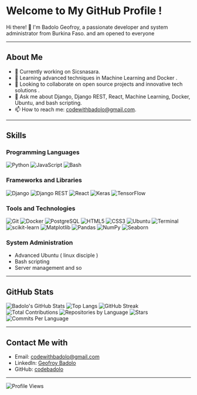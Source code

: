 # Welcome to My GitHub Profile !

Hi there! 👋 I'm Badolo Geofroy, a passionate developer and system administrator from Burkina Faso. and am opened to everyone 

---

## About Me

- 🌱 Currently working on Sicsnasara.
- 🌱 Learning advanced techniques in Machine Learning and Docker . 
- 👯 Looking to collaborate on open source projects and innovative tech solutions .
- 💬 Ask me about Django, Django REST, React, Machine Learning, Docker, Ubuntu, and bash scripting.
- 📫 How to reach me: [codewithbadolo@gmail.com](mailto:codewithbadolo@gmail.com).

---

## Skills

### Programming Languages
![Python](https://img.shields.io/badge/Python-3776AB?style=for-the-badge&logo=python&logoColor=white)
![JavaScript](https://img.shields.io/badge/JavaScript-F7DF1E?style=for-the-badge&logo=javascript&logoColor=black)
![Bash](https://img.shields.io/badge/Bash-4EAA25?style=for-the-badge&logo=gnu-bash&logoColor=white)

### Frameworks and Libraries
![Django](https://img.shields.io/badge/Django-092E20?style=for-the-badge&logo=django&logoColor=white)
![Django REST](https://img.shields.io/badge/Django%20REST-ff1709?style=for-the-badge&logo=django&logoColor=white&color=ff1709&labelColor=gray)
![React](https://img.shields.io/badge/React-61DAFB?style=for-the-badge&logo=react&logoColor=black)
![Keras](https://img.shields.io/badge/Keras-D00000?style=for-the-badge&logo=keras&logoColor=white)
![TensorFlow](https://img.shields.io/badge/TensorFlow-FF6F00?style=for-the-badge&logo=tensorflow&logoColor=white)

### Tools and Technologies
![Git](https://img.shields.io/badge/Git-F05032?style=for-the-badge&logo=git&logoColor=white)
![Docker](https://img.shields.io/badge/Docker-2496ED?style=for-the-badge&logo=docker&logoColor=white)
![PostgreSQL](https://img.shields.io/badge/PostgreSQL-336791?style=for-the-badge&logo=postgresql&logoColor=white)
![HTML5](https://img.shields.io/badge/HTML5-E34F26?style=for-the-badge&logo=html5&logoColor=white)
![CSS3](https://img.shields.io/badge/CSS3-1572B6?style=for-the-badge&logo=css3&logoColor=white)
![Ubuntu](https://img.shields.io/badge/Ubuntu-E95420?style=for-the-badge&logo=ubuntu&logoColor=white)
![Terminal](https://img.shields.io/badge/Terminal-000000?style=for-the-badge&logo=gnometerminal&logoColor=white)
![scikit-learn](https://img.shields.io/badge/scikit--learn-F7931E?style=for-the-badge&logo=scikit-learn&logoColor=white)
![Matplotlib](https://img.shields.io/badge/Matplotlib-0C459E?style=for-the-badge&logo=matplotlib&logoColor=white)
![Pandas](https://img.shields.io/badge/Pandas-150458?style=for-the-badge&logo=pandas&logoColor=white)
![NumPy](https://img.shields.io/badge/NumPy-013243?style=for-the-badge&logo=numpy&logoColor=white)
![Seaborn](https://img.shields.io/badge/Seaborn-2F6690?style=for-the-badge&logo=seaborn&logoColor=white)

### System Administration
- Advanced Ubuntu ( linux disciple ) 
- Bash scripting 
- Server management
and so

---

## GitHub Stats 

![Badolo's GitHub Stats](https://github-readme-stats.vercel.app/api?username=codebadolo&show_icons=true&theme=radical)
![Top Langs](https://github-readme-stats.vercel.app/api/top-langs/?username=codebadolo&layout=compact&theme=radical)
![GitHub Streak](https://github-readme-streak-stats.herokuapp.com/?user=codebadolo&theme=radical)
![Total Contributions](https://komarev.com/ghpvc/?username=codebadolo&label=Total%20Contributions&style=flat-square&color=blue)
![Repositories by Language](https://github-profile-summary-cards.vercel.app/api/cards/repos-per-language?username=codebadolo&theme=radical)
![Stars](https://github-readme-stats.vercel.app/api?username=codebadolo&show_icons=true&hide=issues&hide_title=true&include_all_commits=true&count_private=true&theme=radical)
![Commits Per Language](https://github-profile-summary-cards.vercel.app/api/cards/most-commit-language?username=codebadolo&theme=radical)









---

## Contact Me with

- Email: [codewithbadolo@gmail.com](mailto:codewithbadolo@gmail.com)
- LinkedIn: [Geofroy Badolo](https://www.linkedin.com/in/geofroy-badolo/)
- GitHub: [codebadolo](https://github.com/codebadolo)

---

![Profile Views](https://komarev.com/ghpvc/?username=codebadolo&style=flat-square)
